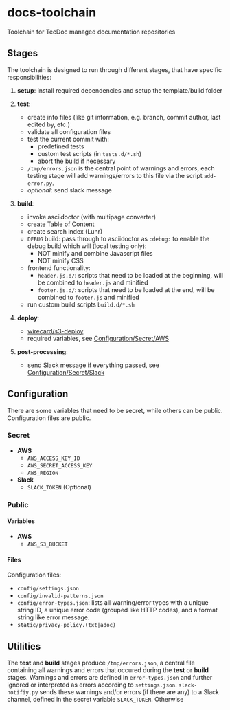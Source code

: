 # docs-toolchain
Toolchain for TecDoc managed documentation repositories


## Stages
The toolchain is designed to run through different stages, that have specific responsibilities:
1. **setup**: install required dependencies and setup the template/build folder
2. **test**:
    * create info files (like git information, e.g. branch, commit author, last edited by, etc.)
    * validate all configuration files
    * test the current commit with:
        * predefined tests
        * custom test scripts (in `tests.d/*.sh`)
        * abort the build if necessary
    * `/tmp/errors.json` is the central point of warnings and errors, each testing stage will add warnings/errors to this file via the script `add-error.py`.
    * *optional*: send slack message
3. **build**:
    * invoke asciidoctor (with multipage converter)
    * create Table of Content
    * create search index (Lunr)
    * `DEBUG` build: pass through to asciidoctor as `:debug:` to enable the debug build which will (local testing only):
        * NOT minify and combine Javascript files
        * NOT minify CSS
    * frontend functionality:
        * `header.js.d/`: scripts that need to be loaded at the beginning, will be combined to `header.js` and minified
        * `footer.js.d/`: scripts that need to be loaded at the end, will be combined to `footer.js` and minified
    * run custom build scripts `build.d/*.sh`
4. **deploy**:
    * [wirecard/s3-deploy](https://github.com/wirecard/s3-deploy)
    * required variables, see [Configuration/Secret/AWS](#Secret)

5. **post-processing**:
    * send Slack message if everything passed, see [Configuration/Secret/Slack](#Secret)

## Configuration
There are some variables that need to be secret, while others can be public.
Configuration files are public.

### Secret
* **AWS**
    * `AWS_ACCESS_KEY_ID`
    * `AWS_SECRET_ACCESS_KEY`
    * `AWS_REGION`
* **Slack**
    * `SLACK_TOKEN` (Optional)

### Public
#### Variables
* **AWS**
    * `AWS_S3_BUCKET`

#### Files
Configuration files:
* `config/settings.json`
* `config/invalid-patterns.json`
* `config/error-types.json`: lists all warning/error types with a unique string ID, a unique error code (grouped like HTTP codes), and a format string like error message.
* `static/privacy-policy.(txt|adoc)`


## Utilities
The **test** and **build** stages produce `/tmp/errors.json`, a central file containing all warnings and errors that occured during the **test** or **build** stages.
Warnings and errors are defined in `error-types.json` and further ignored or interpreted as errors according to `settings.json`.
`slack-notifiy.py` sends these warnings and/or errors (if there are any) to a Slack channel, defined in the secret variable `SLACK_TOKEN`.
Otherwise 